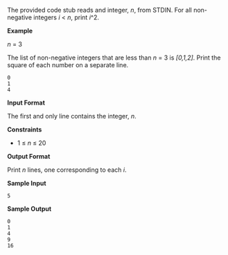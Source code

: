 The provided code stub reads and integer, *n*, from STDIN. For all non-negative integers *i* < *n*, print *i*^2.

**Example**

*n* = 3

The list of non-negative integers that are less than *n* = 3 is *[0,1,2]*. Print the square of each number on a separate line.

```
0
1
4
```

**Input Format**

The first and only line contains the integer, *n*.

**Constraints**

* 1 ≤ *n* ≤ 20

**Output Format**

Print *n* lines, one corresponding to each *i*.

**Sample Input**

```
5
```

**Sample Output**

```
0
1
4
9
16
```